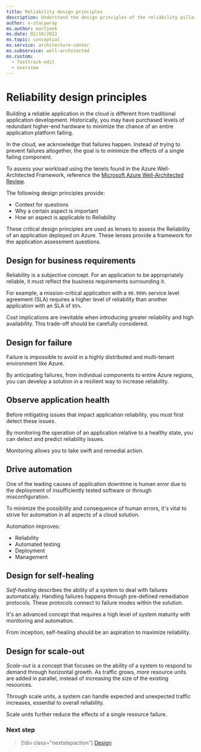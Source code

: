 ```yaml
---
title: Reliability design principles
description: Understand the design principles of the reliability pillar.
author: v-stacywray
ms.author: martinek
ms.date: 02/10/2022
ms.topic: conceptual
ms.service: architecture-center
ms.subservice: well-architected
ms.custom:
  - fasttrack-edit
  - overview
---
```


# Reliability design principles

Building a reliable application in the cloud is different from traditional application development. Historically, you may have purchased levels of redundant higher-end hardware to minimize the chance of an entire application platform failing.

In the cloud, we acknowledge that failures happen. Instead of trying to prevent failures altogether, the goal is to minimize the effects of a single failing component.

To assess your workload using the tenets found in the Azure Well-Architected Framework, reference the [Microsoft Azure Well-Architected Review](/assessments/?id=azure-architecture-review&mode=pre-assessment).

The following design principles provide:

- Context for questions
- Why a certain aspect is important
- How an aspect is applicable to Reliability

These critical design principles are used as lenses to assess the Reliability of an application deployed on Azure. These lenses provide a framework for the application assessment questions.

## Design for business requirements

Reliability is a subjective concept. For an application to be appropriately reliable, it must reflect the business requirements surrounding it.

For example, a mission-critical application with a `99.999%` service level agreement (SLA) requires a higher level of reliability than another application with an SLA of `95%`.

Cost implications are inevitable when introducing greater reliability and high availability. This trade-off should be carefully considered.

## Design for failure

Failure is impossible to avoid in a highly distributed and multi-tenant environment like Azure.

By anticipating failures, from individual components to entire Azure regions, you can develop a solution in a resilient way to increase reliability.

## Observe application health

Before mitigating issues that impact application reliability, you must first detect these issues.

By monitoring the operation of an application relative to a healthy state, you can detect and predict reliability issues.

Monitoring allows you to take swift and remedial action.

## Drive automation

One of the leading causes of application downtime is human error due to the deployment of insufficiently tested software or through misconfiguration.

To minimize the possibility and consequence of human errors, it's vital to strive for automation in all aspects of a cloud solution.

Automation improves:

- Reliability
- Automated testing
- Deployment
- Management

## Design for self-healing

*Self-healing* describes the ability of a system to deal with failures automatically. Handling failures happens through pre-defined remediation protocols. These protocols connect to failure modes within the solution.

It's an advanced concept that requires a high level of system maturity with monitoring and automation.

From inception, self-healing should be an aspiration to maximize reliability.

## Design for scale-out

*Scale-out* is a concept that focuses on the ability of a system to respond to demand through horizontal growth. As traffic grows, *more* resource units are added in parallel, instead of increasing the size of the existing resources.

Through scale units, a system can handle expected and unexpected traffic increases, essential to overall reliability.

Scale units further reduce the effects of a single resource failure.

### Next step

> [!div class="nextstepaction"]
> [Design](./design-checklist.md)
